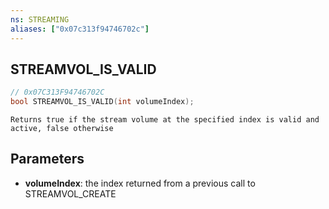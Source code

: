 ```yaml
---
ns: STREAMING
aliases: ["0x07c313f94746702c"]
---
```

## STREAMVOL_IS_VALID

```c
// 0x07C313F94746702C
bool STREAMVOL_IS_VALID(int volumeIndex);
```

```
Returns true if the stream volume at the specified index is valid and active, false otherwise
```

## Parameters
* **volumeIndex**: the index returned from a previous call to STREAMVOL_CREATE
